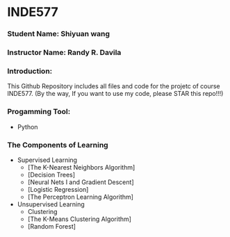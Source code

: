 # INDE577
### Student Name: Shiyuan wang 
### Instructor Name: Randy R. Davila
### Introduction: 
This Github Repository includes all files and code for the projetc of course INDE577. (By the way, If you want to use my code, please STAR this repo!!!)

### Progamming Tool: 
 + Python

### The Components of Learning

+ Supervised Learning
  + [The K-Nearest Neighbors Algorithm]
  + [Decision Trees]
  + [Neural Nets I and Gradient Descent]
  + [Logistic Regression]
  + [The Perceptron Learning Algorithm]
+ Unsupervised Learning
  + Clustering
  + [The K-Means Clustering Algorithm]
  + [Random Forest]


